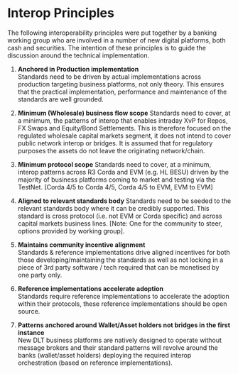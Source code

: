 # Interop Principles 

The following interoperability principles were put together by a banking working group who are involved in a number of new digital platforms, both cash and securities.  The intention of these principles is to guide the discussion around the technical implementation.

1. **Anchored in Production implementation**  
Standards need to be driven by actual implementations across production targeting business platforms, not only theory. This ensures that the practical implementation, performance and maintenance of the standards are well grounded.

2. **Minimum (Wholesale) business flow scope** 
Standards need to cover, at a minimum, the patterns of interop that enables intraday XvP for Repos, FX Swaps and Equity/Bond Settlements. This is therefore focused on the regulated wholesale capital markets segment, it does not intend to cover public network interop or bridges. It is assumed that for regulatory purposes the assets do not leave the originating network/chain.

3. **Minimum protocol scope** 
Standards need to cover, at a minimum, interop patterns across R3 Corda and EVM (e.g. HL BESU) driven by the majority of business platforms coming to market and testing via the TestNet. [Corda 4/5 to Corda 4/5, Corda 4/5 to EVM, EVM to EVM]

4. **Aligned to relevant standards body** 
Standards need to be seeded to the relevant standards body where it can be credibly supported. This standard is cross protocol (i.e. not EVM or Corda specific) and across capital markets business lines. [Note: One for the community to steer, options provided by working group].

5. **Maintains community incentive alignment**  
Standards & reference implementations drive aligned incentives for both those developing/maintaining the standards as well as not locking in a piece of 3rd party software / tech required that can be monetised by one party only.

6. **Reference implementations accelerate adoption**  
Standards require reference implementations to accelerate the adoption within their protocols, these reference implementations should be open source.

7. **Patterns anchored around Wallet/Asset holders not bridges in the first instance**   
New DLT business platforms are natively designed to operate without message brokers and their standard patterns will revolve around the banks (wallet/asset holders) deploying the required interop orchestration (based on reference implementations).

